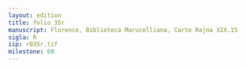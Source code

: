 ```yaml
---
layout: edition
title: folio 35r
manuscript: Florence, Biblioteca Marucelliana, Carte Rajna XIX.15
sigla: R
iip: r035r.tif
milestone: 69
---
```

